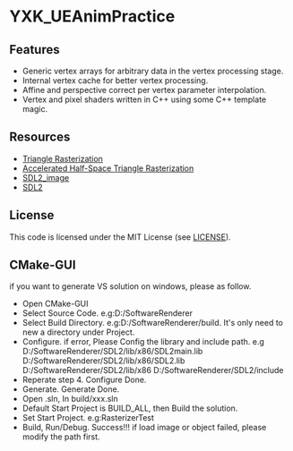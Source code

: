 # YXK_UEAnimPractice
## Features
* Generic vertex arrays for arbitrary data in the vertex processing stage.
* Internal vertex cache for better vertex processing.
* Affine and perspective correct per vertex parameter interpolation.
* Vertex and pixel shaders written in C++ using some C++ template magic.

## Resources
* [Triangle Rasterization](http://www.cs.unc.edu/~blloyd/comp770/Lecture08.pdf)
* [Accelerated Half-Space Triangle Rasterization](https://www.researchgate.net/publication/286441992_Accelerated_Half-Space_Triangle_Rasterization)
* [SDL2_image](https://www.libsdl.org/projects/SDL_image/)
* [SDL2](http://libsdl.org/)
## License

This code is licensed under the MIT License (see [LICENSE](LICENSE)).

## CMake-GUI
if you want to generate VS solution on windows, please as follow.
* Open CMake-GUI
* Select Source Code. e.g:D:/SoftwareRenderer
* Select Build Directory. e.g:D:/SoftwareRenderer/build. It's only need to new a directory under Project.
* Configure. if error, Please Config the library and include path.
e.g
D:/SoftwareRenderer/SDL2/lib/x86/SDL2main.lib
D:/SoftwareRenderer/SDL2/lib/x86/SDL2.lib
D:/SoftwareRenderer/SDL2/lib/x86
D:/SoftwareRenderer/SDL2/include
* Reperate step 4. Configure Done.
* Generate. Generate Done.
* Open .sln, In build/xxx.sln
* Default Start Project is BUILD_ALL, then Build the solution.
* Set Start Project. e.g:RasterizerTest
* Build, Run/Debug. Success!!!
if load image or object failed, please modify the path first.